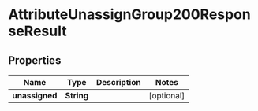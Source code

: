 

# AttributeUnassignGroup200ResponseResult


## Properties

Name | Type | Description | Notes
------------ | ------------- | ------------- | -------------
**unassigned** | **String** |  |  [optional]



